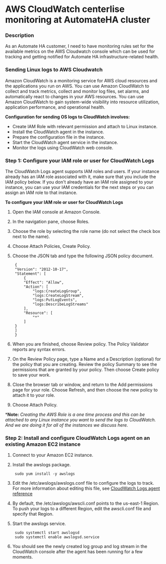 # AWS CloudWatch centerlise monitoring at AutomateHA cluster

### Description
As an Automate HA customer, I need to have monitoring rules set for the available metrics on the AWS Cloudwatch console which can be used for tracking and getting notified for Automate HA infrastructure-related health.

### Sending Linux logs to AWS Cloudwatch
Amazon CloudWatch is a monitoring service for AWS cloud resources and the applications you run on AWS. You can use Amazon CloudWatch to collect and track metrics, collect and monitor log files, set alarms, and automatically react to changes in your AWS resources. You can use Amazon CloudWatch to gain system-wide visibility into resource utilization, application performance, and operational health.

**Configuration for sending OS logs to CloudWatch involves:**

* Create IAM Role with relevant permission and attach to Linux instance.
* Install the CloudWatch agent in the instance.
* Prepare the configuration file in the instance.
* Start the CloudWatch agent service in the instance.
* Monitor the logs using CloudWatch web console.

### Step 1: Configure your IAM role or user for CloudWatch Logs
The CloudWatch Logs agent supports IAM roles and users. If your instance already has an IAM role associated with it, make sure that you include the IAM policy below. If you don't already have an IAM role assigned to your instance, you can use your IAM credentials for the next steps or you can assign an IAM role to that instance.

**To configure your IAM role or user for CloudWatch Logs**

1. Open the IAM console at Amazon Console.
2. In the navigation pane, choose Roles.
3. Choose the role by selecting the role name (do not select the check box next to the name).
4. Choose Attach Policies, Create Policy.
5. Choose the JSON tab and type the following JSON policy document.

        {
        "Version": "2012-10-17",
        "Statement": [
            {
            "Effect": "Allow",
            "Action": [
                "logs:CreateLogGroup",
                "logs:CreateLogStream",
                "logs:PutLogEvents",
                "logs:DescribeLogStreams"
            ],
            "Resource": [
                "*"
            ]
        }
        ]
        }

6. When you are finished, choose Review policy. The Policy Validator reports any syntax errors.
7. On the Review Policy page, type a Name and a Description (optional) for the policy that you are creating. Review the policy Summary to see the permissions that are granted by your policy. Then choose Create policy to save your work.
8. Close the browser tab or window, and return to the Add permissions page for your role. Choose Refresh, and then choose the new policy to attach it to your role.
9. Choose Attach Policy.

***Note:** *Creating the AWS Role is a one time process and this can be attached to any Linux instance you want to send the logs to CloudWatch. And we are doing it for all of the instances we discuss here.*

### Step 2: Install and configure CloudWatch Logs agent on an existing Amazon EC2 instance

1. Connect to your Amazon EC2 instance.
2. Install the awslogs package.

        sudo yum install -y awslogs

3. Edit the /etc/awslogs/awslogs.conf file to configure the logs to track. For more information about editing this file, see [CloudWatch Logs agent reference](https://docs.aws.amazon.com/AmazonCloudWatch/latest/logs/AgentReference.html)

4. By default, the /etc/awslogs/awscli.conf points to the us-east-1 Region. To push your logs to a different Region, edit the awscli.conf file and specify that Region.

5. Start the awslogs service.

        sudo systemctl start awslogsd
        sudo systemctl enable awslogsd.service

6. You should see the newly created log group and log stream in the CloudWatch console after the agent has been running for a few moments.
